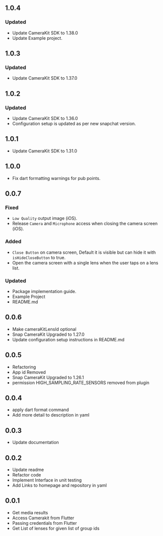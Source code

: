 ## 1.0.4
### Updated
* Update CameraKit SDK to 1.38.0
* Update Example project.

## 1.0.3
### Updated
* Update CameraKit SDK to 1.37.0

## 1.0.2
### Updated
* Update CameraKit SDK to 1.36.0
* Configuration setup is updated as per new snapchat version.

## 1.0.1
* Update CameraKit SDK to 1.31.0

## 1.0.0
* Fix dart formatting warnings for pub points.

## 0.0.7
### Fixed
* `Low Quality` output image (iOS).
* Release `Camera` and `Microphone` access when closing the camera screen (iOS).

### Added
* `Close Button` on camera screen, Default it is visible but can hide it with `isHideCloseButton` to true.
* Open the camera screen with a single lens when the user taps on a lens list.

### Updated
* Package implementation guide.
* Example Project
* README.md

## 0.0.6
* Make cameraKitLensId optional
* Snap CameraKit Upgraded to 1.27.0
* Update configuration setup instructions in README.md

## 0.0.5
* Refactoring
* App id Removed 
* Snap CameraKit Upgraded to 1.26.1
* permission HIGH_SAMPLING_RATE_SENSORS removed from plugin

## 0.0.4
* apply dart format command
* Add more detail to description in yaml


## 0.0.3
* Update documentation

## 0.0.2
* Update readme 
* Refactor code
* Implement Interface in unit testing
* Add Links to homepage and repository in yaml

## 0.0.1
* Get media results
* Access Camerakit from Flutter
* Passing credentials from Flutter
* Get List of lenses for given list of group ids

